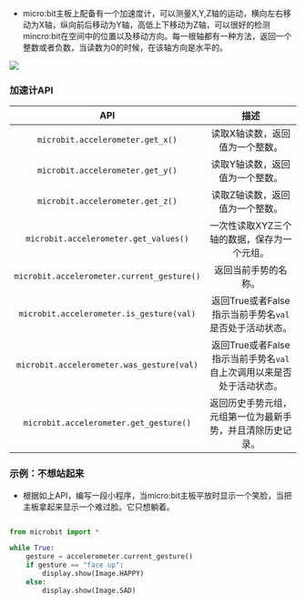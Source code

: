 - micro:bit主板上配备有一个加速度计，可以测量X,Y,Z轴的运动，横向左右移动为X轴，纵向前后移动为Y轴，高低上下移动为Z轴，可以很好的检测mincro:bit在空间中的位置以及移动方向。每一根轴都有一种方法，返回一个整数或者负数，当读数为0的时候，在该轴方向是水平的。

![](https://i.imgur.com/u0D3xYO.jpg)

### 加速计API ###

| API | 描述 | 
| :------------: | :-----------: |
|`microbit.accelerometer.get_x()`|读取X轴读数，返回值为一个整数。|
|`microbit.accelerometer.get_y()`|读取Y轴读数，返回值为一个整数。|
|`microbit.accelerometer.get_z()`|读取Z轴读数，返回值为一个整数。|
|`microbit.accelerometer.get_values()`|一次性读取XYZ三个轴的数据，保存为一个元组。|
|`microbit.accelerometer.current_gesture()`|返回当前手势的名称。|
|`microbit.accelerometer.is_gesture(val)`|返回True或者False指示当前手势名`val`是否处于活动状态。|
|`microbit.accelerometer.was_gesture(val)`|返回True或者False指示当前手势名`val`自上次调用以来是否处于活动状态。|
|`microbit.accelerometer.get_gesture()`|返回历史手势元组，元组第一位为最新手势，并且清除历史记录。|


### 示例：不想站起来 ###

- 根据如上API，编写一段小程序，当micro:bit主板平放时显示一个笑脸，当把主板拿起来显示一个难过脸。它只想躺着。

```python

from microbit import *

while True:
    gesture = accelerometer.current_gesture()
    if gesture == "face up":
        display.show(Image.HAPPY)
    else:
        display.show(Image.SAD)

```
